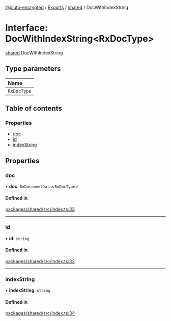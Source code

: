 [@pluto-encrypted](../README.md) / [Exports](../modules.md) / [shared](../modules/shared.md) / DocWithIndexString

# Interface: DocWithIndexString\<RxDocType\>

[shared](../modules/shared.md).DocWithIndexString

## Type parameters

| Name |
| :------ |
| `RxDocType` |

## Table of contents

### Properties

- [doc](shared.DocWithIndexString.md#doc)
- [id](shared.DocWithIndexString.md#id)
- [indexString](shared.DocWithIndexString.md#indexstring)

## Properties

### doc

• **doc**: `RxDocumentData`\<`RxDocType`\>

#### Defined in

[packages/shared/src/index.ts:33](https://github.com/atala-community-projects/pluto-encrypted/blob/95ce3eb4/packages/shared/src/index.ts#L33)

___

### id

• **id**: `string`

#### Defined in

[packages/shared/src/index.ts:32](https://github.com/atala-community-projects/pluto-encrypted/blob/95ce3eb4/packages/shared/src/index.ts#L32)

___

### indexString

• **indexString**: `string`

#### Defined in

[packages/shared/src/index.ts:34](https://github.com/atala-community-projects/pluto-encrypted/blob/95ce3eb4/packages/shared/src/index.ts#L34)
